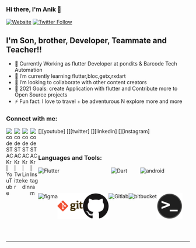 ### Hi there, I'm Anik  👋

[![Website](https://img.shields.io/website?label=codeSTACKr.com&style=for-the-badge&url=https%3A%2F%2Fcodestackr.com)](https://codestackr.com)
[![Twitter Follow](https://img.shields.io/twitter/follow/codeSTACKr?color=1DA1F2&logo=twitter&style=for-the-badge)](https://twitter.com/intent/follow?original_referer=https%3A%2F%2Fgithub.com%2FcodeSTACKr&screen_name=codeSTACKr)

## I'm Son, brother, Developer, Teammate and Teacher!!

- 🔭 Currently Working as flutter Developer at pondits & Barcode Tech Automation
- 🌱 I’m currently learning flutter,bloc,getx,rxdart
- 👯 I’m looking to collaborate with other content creators
- 🥅 2021 Goals: create Application with flutter and Contribute more to Open Source projects
- ⚡ Fun fact: I love to travel + be adventurous N explore more and more

### Connect with me:

[<img align="left" alt="codeSTACKr | YouTube" width="22px" src="https://cdn.jsdelivr.net/npm/simple-icons@v3/icons/youtube.svg" />][youtube]
[<img align="left" alt="codeSTACKr | Twitter" width="22px" src="https://cdn.jsdelivr.net/npm/simple-icons@v3/icons/twitter.svg" />][twitter]
[<img align="left" alt="codeSTACKr | LinkedIn" width="22px" src="https://cdn.jsdelivr.net/npm/simple-icons@v3/icons/linkedin.svg" />][linkedin]
[<img align="left" alt="codeSTACKr | Instagram" width="22px" src="https://cdn.jsdelivr.net/npm/simple-icons@v3/icons/instagram.svg" />][instagram]

<br />

### Languages and Tools:
<table style="background-color:#33475b">
<img align="left" alt="Flutter" width="200px" height="70px" src="https://flutter.dev/assets/images/shared/brand/flutter/logo/flutter-lockup.png" />
<img align="left" alt="Dart" width="80px" height="70px"src="https://upload.wikimedia.org/wikipedia/commons/7/7e/Dart-logo.png" />
<img align="left" alt="android" width="120px" height="70px" src="https://upload.wikimedia.org/wikipedia/commons/0/00/Android_Logo_%282014-2015%29.svg" />
<img align="left" alt="figma" height="70px" src="https://upload.wikimedia.org/wikipedia/commons/3/33/Figma-logo.svg" />
<img align="left" alt="Git" height="70px" src="https://raw.githubusercontent.com/github/explore/80688e429a7d4ef2fca1e82350fe8e3517d3494d/topics/git/git.png" />
<img align="left" alt="GitHub"height="70px"src="https://raw.githubusercontent.com/github/explore/78df643247d429f6cc873026c0622819ad797942/topics/github/github.png" />
<img align="left" alt="Gitlab"height="70px"src="https://images.g2crowd.com/uploads/product/image/social_landscape/social_landscape_15680ee909406e13c21c8f179f83d99e/gitlab.png" />
<img align="left" alt="bitbucket" height="70px" src="https://pbs.twimg.com/profile_images/1026981625291190272/35O2KIRX_400x400.jpg" />
<img align="left" alt="Terminal" height="70px"src="https://raw.githubusercontent.com/github/explore/80688e429a7d4ef2fca1e82350fe8e3517d3494d/topics/terminal/terminal.png" />
</table>

<br />
<br />

---
